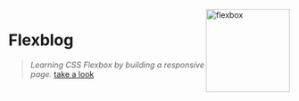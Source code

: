 <img align="right" alt="flexbox" width="150" src="https://achievement-images.teamtreehouse.com/badges_css_flexbox_layout_stage3.png">


# Flexblog

> *Learning CSS Flexbox by building a responsive page.* <a href="https://amxanda.github.io/origamid-flexblog/">take a look</a>
